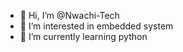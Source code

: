 - 👋 Hi, I’m @Nwachi-Tech
- 👀 I’m interested in embedded system
- 🌱 I’m currently learning python

<!---
Nwachi-Tech/Nwachi-Tech is a ✨ special ✨ repository because its `README.md` (this file) appears on your GitHub profile.
You can click the Preview link to take a look at your changes.
--->
